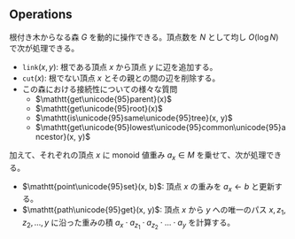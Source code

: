 ## Operations

根付き木からなる森 $G$ を動的に操作できる。頂点数を $N$ として均し $O(\log N)$ で次が処理できる。

-   $\mathtt{link}(x, y)$: 根である頂点 $x$ から頂点 $y$ に辺を追加する。
-   $\mathtt{cut}(x)$: 根でない頂点 $x$ とその親との間の辺を削除する。
-   この森における接続性についての様々な質問
    -   $\mathtt{get\unicode{95}parent}(x)$
    -   $\mathtt{get\unicode{95}root}(x)$
    -   $\mathtt{is\unicode{95}same\unicode{95}tree}(x, y)$
    -   $\mathtt{get\unicode{95}lowest\unicode{95}common\unicode{95}ancestor}(x, y)$

加えて、それぞれの頂点 $x$ に monoid 値重み $a_x \in M$ を乗せて、次が処理できる。

-   $\mathtt{point\unicode{95}set}(x, b)$: 頂点 $x$ の重みを $a_x \gets b$ と更新する。
-   $\mathtt{path\unicode{95}get}(x, y)$: 頂点 $x$ から $y$ への唯一のパス $x, z_1, z_2, \dots, y$ に沿った重みの積 $a_x \cdot a _ {z_1} \cdot a _ {z_2} \cdot \dots \cdot a_y$ を計算する。

